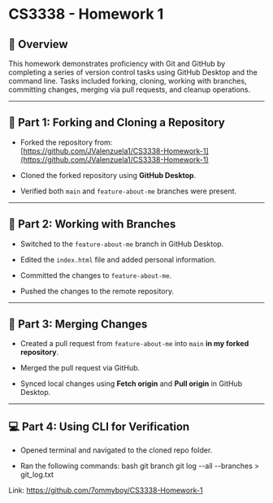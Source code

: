 # CS3338 - Homework 1

## 🧪 Overview

This homework demonstrates proficiency with Git and GitHub by completing a series of version control tasks using GitHub Desktop and the command line. Tasks included forking, cloning, working with branches, committing changes, merging via pull requests, and cleanup operations.

---

## 📂 Part 1: Forking and Cloning a Repository

- Forked the repository from:  
  [https://github.com/JValenzuela1/CS3338-Homework-1](https://github.com/JValenzuela1/CS3338-Homework-1)

- Cloned the forked repository using **GitHub Desktop**.

- Verified both `main` and `feature-about-me` branches were present.

---

## 🌿 Part 2: Working with Branches

- Switched to the `feature-about-me` branch in GitHub Desktop.

- Edited the `index.html` file and added personal information.

- Committed the changes to `feature-about-me`.

- Pushed the changes to the remote repository.

---

## 🔀 Part 3: Merging Changes

- Created a pull request from `feature-about-me` into `main` **in my forked repository**.

- Merged the pull request via GitHub.

- Synced local changes using **Fetch origin** and **Pull origin** in GitHub Desktop.

---

## 💻 Part 4: Using CLI for Verification

- Opened terminal and navigated to the cloned repo folder.

- Ran the following commands:
  bash
  git branch
  git log --all --branches > git_log.txt


Link: https://github.com/7ommyboy/CS3338-Homework-1
